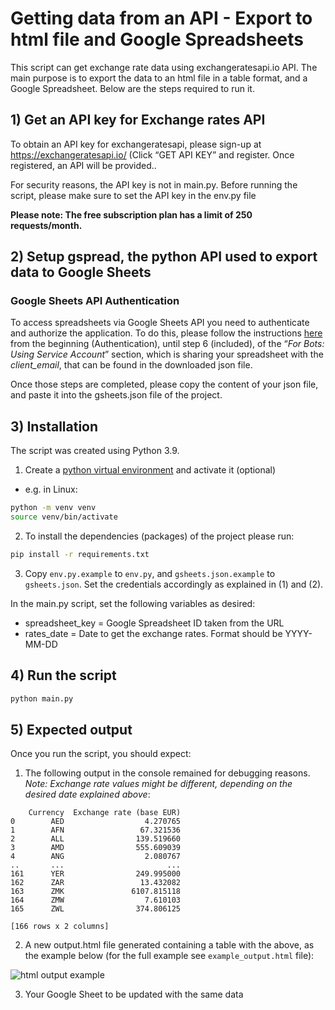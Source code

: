 # Getting data from an API - Export to html file and Google Spreadsheets

This script can get exchange rate data using exchangeratesapi.io API. 
The main purpose is to export the data to an html file in a table format, and a Google Spreadsheet. 
Below are the steps required to run it.

## 1) Get an API key for Exchange rates API
To obtain an API key for exchangeratesapi, please sign-up at https://exchangeratesapi.io/ (Click “GET API KEY” and register. Once registered, an API will be provided.. 

For security reasons, the API key is not in main.py. Before running the script, please make sure to set the API key in the env.py file

**Please note: The free subscription plan has a limit of 250 requests/month.**

## 2) Setup gspread, the python API used to export data to Google Sheets
### Google Sheets API Authentication
To access spreadsheets via Google Sheets API you need to authenticate and authorize the application. To do this, please follow the instructions [here](https://docs.gspread.org/en/latest/oauth2.html) from the beginning (Authentication), until step 6 (included), of the “_For Bots: Using Service Account_” section, which is sharing your spreadsheet with the _client_email_, that can be found in the downloaded json file.

Once those steps are completed, please copy the content of your json file, and paste it into the gsheets.json file of the project. 

## 3) Installation
The script was created using Python 3.9. 

1. Create a [python virtual environment](https://docs.python.org/3.9/library/venv.html) and activate it (optional)

- e.g. in Linux: 
```bash
python -m venv venv
source venv/bin/activate
```

2. To install the dependencies (packages) of the project please run:
```bash
pip install -r requirements.txt
```

3. Copy `env.py.example` to `env.py`, and `gsheets.json.example` to `gsheets.json`. 
Set the credentials accordingly as explained in (1) and (2). 

In the main.py script, set the following variables as desired: 
- spreadsheet_key = Google Spreadsheet ID taken from the URL
- rates_date = Date to get the exchange rates. Format should be YYYY-MM-DD

## 4) Run the script
```bash
python main.py
```


## 5) Expected output

Once you run the script, you should expect: 

1. The following output in the console remained for debugging reasons. _Note: Exchange rate values might be different, depending on the desired date explained above_: 
```
    Currency  Exchange rate (base EUR)
0        AED                  4.270765
1        AFN                 67.321536
2        ALL                139.519660
3        AMD                555.609039
4        ANG                  2.080767
..       ...                       ...
161      YER                249.995000
162      ZAR                 13.432082
163      ZMK               6107.815118
164      ZMW                  7.610103
165      ZWL                374.806125

[166 rows x 2 columns]
```
2. A new output.html file generated containing a table with the above, as the example below (for the full example see `example_output.html` file):

![html output example](https://i.imgur.com/T3a7w8J.png "HTML example")

3. Your Google Sheet to be updated with the same data
